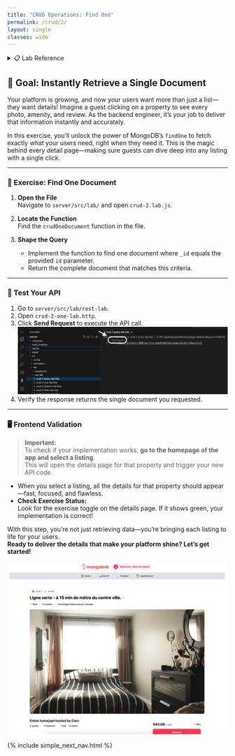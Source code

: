 ```yaml
---
title: "CRUD Operations: Find One"
permalink: /crud/2/
layout: single
classes: wide
---
```


<details>
<summary>📋 Lab Reference</summary>
<p><strong>Associated Lab File:</strong> <code>crud-2.lab.js</code></p>
</details>

## 🚀 Goal: Instantly Retrieve a Single Document

Your platform is growing, and now your users want more than just a list—they want details! Imagine a guest clicking on a property to see every photo, amenity, and review. As the backend engineer, it’s your job to deliver that information instantly and accurately.

In this exercise, you’ll unlock the power of MongoDB’s `findOne` to fetch exactly what your users need, right when they need it. This is the magic behind every detail page—making sure guests can dive deep into any listing with a single click.

---

### 🧩 Exercise: Find One Document

1. **Open the File**  
   Navigate to `server/src/lab/` and open `crud-2.lab.js`.

2. **Locate the Function**  
   Find the `crudOneDocument` function in the file.

3. **Shape the Query**  
   - Implement the function to find one document where `_id` equals the provided `id` parameter.
   - Return the complete document that matches this criteria.

---

### 🚦 Test Your API

1. Go to `server/src/lab/rest-lab`.
2. Open `crud-2-one-lab.http`.
3. Click **Send Request** to execute the API call.
![test-rest-lab](../../assets/images/test-rest-lab.png)
4. Verify the response returns the single document you requested.

---

### 🖥️ Frontend Validation

> **Important:**  
> To check if your implementation works, **go to the homepage of the app and select a listing**.  
> This will open the details page for that property and trigger your new API code.

- When you select a listing, all the details for that property should appear—fast, focused, and flawless.
- **Check Exercise Status:**  
  Look for the exercise toggle on the details page. If it shows green, your implementation is correct!

With this step, you’re not just retrieving data—you’re bringing each listing to life for your users.  
**Ready to deliver the details that make your platform shine? Let’s get started!**

![crud-2-lab](../../assets/images/crud-2-lab.png)

{% include simple_next_nav.html %}
